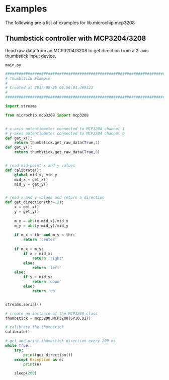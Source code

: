 # Examples

The following are a list of examples for lib.microchip.mcp3208

## Thumbstick controller with MCP3204/3208


Read raw data from an MCP3204/3208 to get direction from a 2-axis thumbstick input device.


```main.py```

```python
################################################################################
# Thumbstick Example
#
# Created at 2017-08-25 06:56:04.499323
#
################################################################################

import streams

from microchip.mcp3208 import mcp3208


# x-axis potentiometer connected to MCP3204 channel 1
# y-axos potentiometer connected to MCP3204 channel 0
def get_x():
    return thumbstick.get_raw_data(True,1)
def get_y():
    return thumbstick.get_raw_data(True,0)


# read mid-point x and y values 
def calibrate():
    global mid_x, mid_y
    mid_x = get_x()
    mid_y = get_y()


# read x and y values and return a direction
def get_direction(thr=.2):
    x = get_x()
    y = get_y()
        
    m_x = abs(x-mid_x)/mid_x
    m_y = abs(y-mid_y)/mid_y
    
    if m_x < thr and m_y < thr:
        return 'center'
    
    if m_x > m_y:
        if x > mid_x:
            return 'right'
        else:
            return 'left'
    else:
        if y > mid_y:
            return 'down'
        else:
            return 'up'


streams.serial()

# create an instance of the MCP3208 class
thumbstick = mcp3208.MCP3208(SPI0,D17)

# calibrate the thumbstick 
calibrate()

# get and print thumbstick direction every 200 ms
while True:
    try:
        print(get_direction())
    except Exception as e:
        print(e)

    sleep(200)
```
